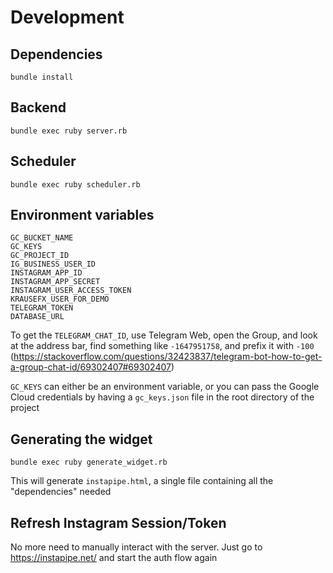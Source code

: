 # Development

## Dependencies

```
bundle install
```

## Backend

```
bundle exec ruby server.rb
```

## Scheduler

```
bundle exec ruby scheduler.rb
```

## Environment variables

```
GC_BUCKET_NAME
GC_KEYS
GC_PROJECT_ID
IG_BUSINESS_USER_ID
INSTAGRAM_APP_ID
INSTAGRAM_APP_SECRET
INSTAGRAM_USER_ACCESS_TOKEN
KRAUSEFX_USER_FOR_DEMO
TELEGRAM_TOKEN
DATABASE_URL
```


To get the `TELEGRAM_CHAT_ID`, use Telegram Web, open the Group, and look at the address bar, find something like `-1647951758`, and prefix it with `-100` (https://stackoverflow.com/questions/32423837/telegram-bot-how-to-get-a-group-chat-id/69302407#69302407)

`GC_KEYS` can either be an environment variable, or you can pass the Google Cloud credentials by having a `gc_keys.json` file in the root directory of the project

## Generating the widget

```
bundle exec ruby generate_widget.rb
```

This will generate `instapipe.html`, a single file containing all the "dependencies" needed

## Refresh Instagram Session/Token

No more need to manually interact with the server. Just go to https://instapipe.net/ and start the auth flow again
